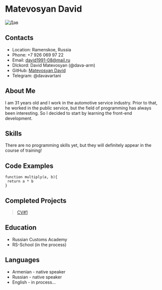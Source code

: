 # Matevosyan David
![Дав](https://user-images.githubusercontent.com/119156791/206895778-7c2573c2-1715-4d85-8d36-5714d32169d0.jpg)


## Contacts
 - Location: Ramenskoe, Russia
 - Phone: +7 926 069 97 22
 - Email: david1991-08@mail.ru
 - DIckord: David Matevosyan (@dava-arm)
 - GitHub: [Matevosyan David](https://github.com/Dava-arm)
 - Telegram: @davavartani

## About Me

I am 31 years old and I work in the automotive service industry. Prior to that, he worked in the public service, but the field of programming has always been interesting. So I decided to start by learning the front-end development.

## Skills

There are no programming skills yet, but they will definitely appear in the course of training!

## Code Examples

```
function multiply(a, b){
 return a * b
}
```

## Completed Projects

> [CV#1](https://github.com/rolling-scopes-school/tasks/blob/master/tasks/cv/git-markdown.md)

## Education

  * Russian Customs Academy
  * RS-School (in the process)

## Languages
  
  * Armenian - native speaker
  * Russian - native speaker
  * English - in process...

